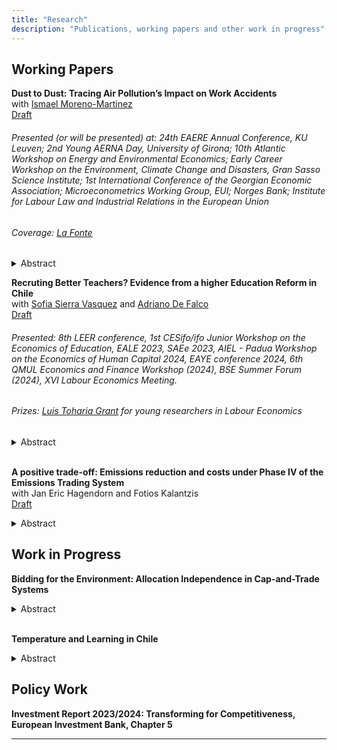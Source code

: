 ```yaml
---
title: "Research"
description: "Publications, working papers and other work in progress"
---
```



## Working Papers

**Dust to Dust: Tracing Air Pollution’s Impact on Work Accidents** <br>
with [Ismael Moreno-Martinez](https://ismaelmorenomartinez.eu/) <br> 
[Draft](https://papers.ssrn.com/sol3/papers.cfm?abstract_id=4812658)

###### Presented (or will be presented) at: 24th EAERE Annual Conference, KU Leuven; 2nd Young AERNA Day, University of Girona; 10th Atlantic Workshop on Energy and Environmental Economics; Early Career Workshop on the Environment, Climate Change and Disasters, Gran Sasso Science Institute; 1st International Conference of the Georgian Economic Association; Microeconometrics Working Group, EUI; Norges Bank; Institute for Labour Law and Industrial Relations in the European Union

###### Coverage: [La Fonte](https://lafonte.eui.eu/2024/05/09/dust-to-dust-how-natural-air-pollution-induces-work-accidents/)

  <details>
    <summary> Abstract </summary>
    This study offers novel causal estimates of the effect of air pollution on workplace accidents. We focus on a near world-wide natural source of air pollution: dust precipitation. We use administrative data on the universe of work accidents reported in Spain. Our estimates imply that an average day of dust precipitation induces a 1.2 percent increase in work accidents. We find these effects are pervasive for workers of different occupations, income levels and demographic characteristics. We also provide evidence supporting temporary impairment of physical and cognitive performance as the main causal channel.
  </details> 


**Recruting Better Teachers? Evidence from a higher Education Reform in Chile** <br>
with [Sofia Sierra Vasquez](https://sofiasierrav.com/) and [Adriano De Falco](https://www.adrianodefalco.com/home-page) <br> 
[Draft](https://papers.ssrn.com/sol3/papers.cfm?abstract_id=4874361)

###### Presented: 8th LEER conference, 1st CESifo/ifo Junior Workshop on the Economics of Education, EALE 2023, SAEe 2023, AIEL - Padua Workshop on the Economics of Human Capital 2024, EAYE conference 2024, 6th QMUL Economics and Finance Workshop (2024), BSE Summer Forum (2024), XVI Labour Economics Meeting. 

###### Prizes: [Luis Toharia Grant](https://www.aeet.eu/en/becas-luis-toharia/) for young researchers in Labour Economics

<details>
    <summary> Abstract </summary>
This paper analyzes the impact of a recruitment policy aimed at improving the quality of new teachers. The reform introduced a scholarship to incentivize the enrollment of high-achieving high school graduates in teacher training programs and imposed enrollment restrictions on low-achieving high school graduates. The screening device used to define achievement was the national standardized university entry exam. Using rich administrative data, we document that the reform was effective in improving the average test scores of new teachers, especially in public schools. To assess the impact of the reform on teacher quality, we construct teacher value-added (TVA) measures based on standardized test scores of their pupils. Our findings indicate that the reform led to a significant increase in the TVA of mathematics teachers, equivalent to 30\% of their standard deviation. However, it did not affect the average TVA of Spanish teachers. We provide evidence that this heterogeneity across subjects can be explained by differences in the predictive power of test scores on teacher quality. Finally, we show that the increase in average teacher quality cannot be explained solely by the higher presence of high-achieving teachers. 
</details> 


<br>

**A positive trade-off: Emissions reduction and costs under Phase IV of the Emissions Trading System** <br>
with Jan Eric Hagendorn and Fotios Kalantzis <br>
[Draft](https://www.eib.org/en/publications/20240297-economics-working-paper-2024-05)

<details>
    <summary> Abstract </summary>
This paper investigates the impact of the EU Emissions Trading System (ETS) on the manufacturing sector, a significant contributor to greenhouse gas emissions within the EU. The ETS, a market-based policy tool, imposes a cap on emissions while enabling firms to trade emission allowances. Allocation of free allowances varies across sectors based on their carbon leakage status, indicative of the risk of losing competitiveness and relocating production to regions with less stringent climate policies. Leveraging a natural experiment design that exploits this variability, we employ a panel regression analysis at the sectorial level spanning 2012 to 2022 to examine how ETS prices influence sectors’ carbon performance, production, prices, and investment while controlling for other confounding factors. By contrasting the effects of ETS prices between sectors transitioning from carbon leakage status to facing higher allowance costs in Phase IV and those retaining their status across Phases III and IV, we also determine potential disparities in ETS price impacts. Additionally, we shed light on the mechanism of investment through which the EU ETS induces firms to reduce their emissions by employing a mediation analysis. Our analysis reveals that elevated ETS prices foster carbon efficiency and emission reduction, with marginal effects on production and prices. Notably, this effect is more pronounced for sectors transitioning from free to auctioned allowances. We identify investments as a key channel, which mediates the effect of ETS prices on the carbon efficiency of firms. Thus, our findings suggest that a reduction in free allowances combined with escalating ETS prices, mediated by increased investments, can bolster the environmental performance of the EU manufacturing sector without significantly compromising its competitive position.
</details>


## Work in Progress
**Bidding for the Environment: Allocation Independence in Cap-and-Trade Systems**


<details>
    <summary> Abstract </summary>
This paper examines whether the effectiveness of Emissions Trading Systems (ETS), specifically the EU ETS, is influenced by the mechanism used to allocate emission allowances. Through a Difference-in-Difference (DiD) estimation, I analyze European manufacturing data, focusing on the shift from freely allocated to auction-based allowances as a policy shock. My results indicate that the property of independence of the allocation mechanism does not hold for the manufacturing sector. The transition significantly reduces emission intensity and challenges the neutrality of allocation mechanisms in ETS system.
</details> 



<br>


**Temperature and Learning in Chile**
<details>
    <summary> Abstract </summary>
This paper demonstrates that extreme temperatures negatively affect learning outcomes, particularly for students from low-income backgrounds. Using panel data of school averages from more than one and a half million students in Chile taking a standardized university entry exam, I show that cold days are particularly damaging. By looking at school attendance data for the whole population of Chilean pupils, 
I examine school absence as a potential impact channel. Results show that heat significantly increases school absence. Lower school attendance can, therefore, explain decreased learning outcomes due to heat, but not for the measured impact due to cold days.
</details> 





## Policy Work

**Investment Report 2023/2024: Transforming for Competitiveness, European Investment Bank, Chapter 5**

---
